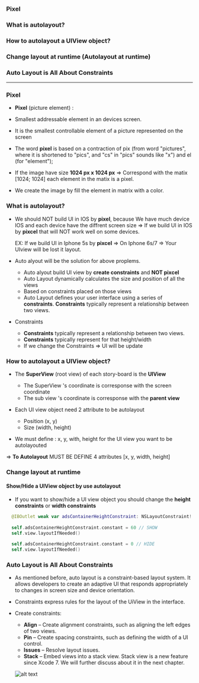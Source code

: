 ### Pixel
### What is autolayout?
### How to autolayout a UIView object?
### Change layout at runtime (Autolayout at runtime)
### Auto Layout is All About Constraints

--------------------------------------------------------


### Pixel

- **Pixel** (picture element) : 
- Smallest addressable element in an devices screen.
- It is the smallest controllable element of a picture represented on the screen
    
- The word **pixel** is based on a contraction of pix (from word "pictures", where it is shortened to "pics", and "cs" in "pics" sounds like "x") and el (for "element");
  
- If the image have size **1024 px x 1024 px** => Correspond with the matix [1024; 1024] each element in the matix is a pixel.
- We create the image by fill the element in matrix with a color.
  
### What is autolayout?
 - We should NOT build UI in IOS by **pixel**, because We have much device IOS and each device have the diffrent screen size
   => If we build UI in IOS by **pixcel** that will NOT work well on some devices.
   
   EX: If we build UI in Iphone 5s by **pixcel** => On Iphone 6s/7 => Your UIview will be lost it layout.
   
 - Auto alyout will be the solution for above proplems.
   - Auto alyout build UI view by **create constraints** and **NOT pixcel**
   - Auto Layout dynamically calculates the size and position of all the views
   - Based on constraints placed on those views
   - Auto Layout defines your user interface using a series of **constraints**. **Constraints** typically represent a relationship between two views.
   
 - Constraints
   - **Constraints** typically represent a relationship between two views.
   - **Constraints** typically represent for that height/width
   - If we change the Constraints => UI will be update

### How to autolayout a UIView object?
  - The  **SuperView** (root view) of each story-board is the **UIView** 
    - The SuperView 's coordinate is corresponse with the screen coordinate
    - The sub view 's coordinate is corresponse with the **parent view**

  - Each UI view object need 2 attribute to be autolayout
    - Position (x, y)
    - Size (width, height)
  - We must define : x, y, with, height for the UI view you want to be autolayouted
  
  => **To Autolayout** MUST BE DEFINE 4 attributes [x, y, width, height]

### Change layout at runtime
#### Show/Hide a UIView object by use autolayout
  - If you want to show/hide a UI view object you should change the **height constraints** or **width constraints**
  
```swift
  @IBOutlet weak var adsContainerHeightConstraint: NSLayoutConstraint!
  
  self.adsContainerHeightConstraint.constant = 60 // SHOW
  self.view.layoutIfNeeded()
  
  self.adsContainerHeightConstraint.constant = 0 // HIDE
  self.view.layoutIfNeeded()
```

### Auto Layout is All About Constraints
  - As mentioned before, auto layout is a constraint-based layout system. It allows developers to create an adaptive UI that responds appropriately to changes in screen size and device orientation.
  - Constraints express rules for the layout of the UiView in the interface.
  
  - Create constraints: 
    - **Align** – Create alignment constraints, such as aligning the left edges of two views.
    - **Pin** – Create spacing constraints, such as defining the width of a UI control.
    - **Issues** – Resolve layout issues.
    - **Stack** – Embed views into a stack view. Stack view is a new feature since Xcode 7. We will further discuss about it in the next chapter.
    
    ![alt text](https://github.com/leminhtuan2015/Today-I-learned/blob/master/images/auto-layout-4.png?raw=true")
    
